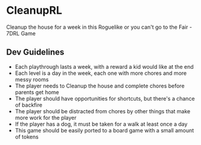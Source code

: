 # CleanupRL
Cleanup the house for a week in this Roguelike or you can't go to the Fair - 7DRL Game

## Dev Guidelines
* Each playthrough lasts a week, with a reward a kid would like at the end
* Each level is a day in the week, each one with more chores and more messy rooms
* The player needs to Cleanup the house and complete chores before parents get home
* The player should have opportunities for shortcuts, but there's a chance of backfire
* The player should be distracted from chores by other things that make more work for the player
* If the player has a dog, it must be taken for a walk at least once a day
* This game should be easily ported to a board game with a small amount of tokens
